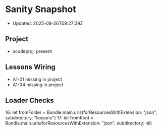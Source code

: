 # Sanity Snapshot

- Updated: 2025-08-26T09:27:29Z

## Project
- xcodeproj: present

## Lessons Wiring
- A1-01 missing in project
- A1-04 missing in project

## Loader Checks
16:        let fromFolder = Bundle.main.urls(forResourcesWithExtension: "json", subdirectory: "lessons")
17:        let fromRoot = Bundle.main.urls(forResourcesWithExtension: "json", subdirectory: nil)
